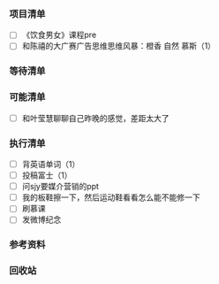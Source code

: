 ### 项目清单

- [ ] 《饮食男女》课程pre
- [ ] 和陈禧的大广赛广告思维思维风暴：橙香 自然 慕斯（1）

### 等待清单

### 可能清单

- [ ] 和叶莹慧聊聊自己昨晚的感觉，差距太大了

### 执行清单

- [ ] 背英语单词（1）
- [ ] 投稿富士（1）
- [ ] 问sjy要媒介营销的ppt
- [ ] 我的板鞋擦一下，然后运动鞋看看怎么能不能修一下
- [ ] 刷慕课
- [ ] 发微博纪念

### 参考资料



### 回收站

